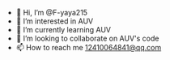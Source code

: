 - 👋 Hi, I’m @F-yaya215
- 👀 I’m interested in AUV
- 🌱 I’m currently learning AUV
- 💞️ I’m looking to collaborate on AUV's code
- 📫 How to reach me 12410064841@qq.com

<!---
F-yaya215/F-yaya215 is a ✨ special ✨ repository because its `README.md` (this file) appears on your GitHub profile.
You can click the Preview link to take a look at your changes.
--->
